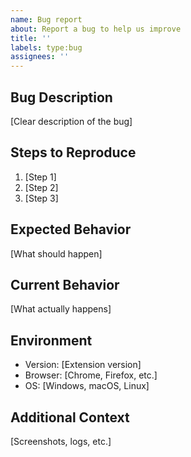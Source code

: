 ```yaml
---
name: Bug report
about: Report a bug to help us improve
title: ''
labels: type:bug
assignees: ''
---
```


## Bug Description

[Clear description of the bug]

## Steps to Reproduce

1. [Step 1]
2. [Step 2]
3. [Step 3]

## Expected Behavior

[What should happen]

## Current Behavior

[What actually happens]

## Environment

- Version: [Extension version]
- Browser: [Chrome, Firefox, etc.]
- OS: [Windows, macOS, Linux]

## Additional Context

[Screenshots, logs, etc.]

